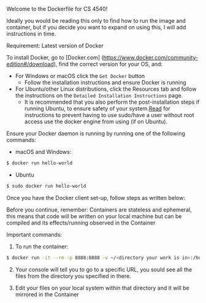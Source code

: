 Welcome to the Dockerfile for CS 4540!

Ideally you would be reading this only to find how to run the image and container, but if you decide you want to expand on using this, I will add instructions in time.

Requirement: Latest version of Docker

To install Docker, go to [Docker.com] (https://www.docker.com/community-edition#/download), find the correct version for your OS, and:
- For Windows or macOS click the `Get Docker` button
  * Follow the installation instructions and ensure Docker is running
- For Ubuntu/other Linux distributions, click the Resources tab and follow the instructions on the `Detailed Installation Instructions` page.
  * It is recommended that you also perform the post-installation steps if running Ubuntu, to ensure safety of your system.[Read](https://docs.docker.com/engine/installation/linux/linux-postinstall/) for instructions to prevent having to use sudo/have a user without root access use the docker engine from using (if on Ubuntu).


Ensure your Docker daemon is running by running one of the following commands:
- macOS and Windows:
```bash
$ docker run hello-world
```
- Ubuntu
```bash
$ sudo docker run hello-world
```

Once you have the Docker client set-up, follow steps as written below:

Before you continue, remember: 
Containers are stateless and ephemeral, this means that code will be written on your local machine but can be compiled and its effects/running observed in the Container

Important commands:
1. To run the container:
```bash
$ docker run -it --rm -p 8888:8888 -v ~/<directory your work is in>:/home/jovyan/work/ ankitsiva/cs4540-docker
```

2. Your console will tell you to go to a specific URL, you sould see all the files from the directory you specified in there.

3. Edit your files on your local system within that directory and it will be mirrored in the Container
